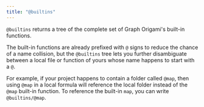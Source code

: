 ```yaml
---
title: "@builtins"
---
```


`@builtins` returns a tree of the complete set of Graph Origami's built-in functions.

The built-in functions are already prefixed with `@` signs to reduce the chance of a name collision, but the `@builtins` tree lets you further disambiguate between a local file or function of yours whose name happens to start with a `@`.

For example, if your project happens to contain a folder called `@map`, then using `@map` in a local formula will reference the local folder instead of the `@map` built-in function. To reference the built-in `map`, you can write `@builtins/@map`.
